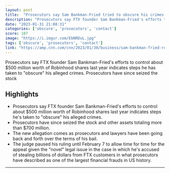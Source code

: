 ```yaml
---
layout: post
title:  "Prosecutors say Sam Bankman-Fried tried to obscure his crimes with Robinhood's stock"
description: "Prosecutors say FTX founder Sam Bankman-Fried's efforts to control about $500 million worth of Robinhood shares last year indicates steps he has taken to \"obscure\" his alleged crimes. Prosecutors have since seized the stock"
date: "2023-01-31 21:08:31"
categories: ['obscure', 'prosecutors', 'contact']
score: 107
image: "https://i.imgur.com/EbNRDuL.jpg"
tags: ['obscure', 'prosecutors', 'contact']
link: "https://amp.cnn.com/cnn/2023/01/30/business/sam-bankman-fried-robinhood-stock/index.html"
---
```


Prosecutors say FTX founder Sam Bankman-Fried's efforts to control about $500 million worth of Robinhood shares last year indicates steps he has taken to \"obscure\" his alleged crimes. Prosecutors have since seized the stock

## Highlights

- Prosecutors say FTX founder Sam Bankman-Fried's efforts to control about $500 million worth of Robinhood shares last year indicates steps he's taken to "obscure" his alleged crimes.
- Prosecutors have since seized the stock and other assets totaling more than $700 million.
- The new allegation comes as prosecutors and lawyers have been going back and forth over the terms of his bail.
- The judge paused his ruling until February 7 to allow time for time for the appeal given the "novel" legal issue in the case in which he's accused of stealing billions of dollars from FTX customers in what prosecutors have described as one of the largest financial frauds in US history.

---
